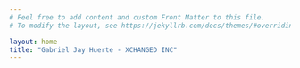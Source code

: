 ```yaml
---
# Feel free to add content and custom Front Matter to this file.
# To modify the layout, see https://jekyllrb.com/docs/themes/#overriding-theme-defaults

layout: home
title: "Gabriel Jay Huerte - XCHANGED INC"
---
```


<section id="content" style="display: none; background: linear-gradient(rgba(0, 0, 0, 0.9), rgba(0, 0, 0, 0.9)),  url('https://images.pexels.com/photos/2653362/pexels-photo-2653362.jpeg?auto=compress&cs=tinysrgb&dpr=2&h=650&w=940');">
    <div class="container-fluid">
        <div class="d-flex flex-col align-items-center justify-content-center text-success w-full h-full" style="height: 100vh;">
            <div class="row px-5 typewriter">
                <p class="col-12 text-uppercase m-0 programming-font line-1" style="font-size: 5vh">
                    <span class="letters-1"><strong class="px-md-2">Gabriel Huerte</strong> at your service</span>
                </p>
                <p class="col-12 programming-font line-2" style="font-size: 3vh">
                    <span class="letters-2">Nice to meet you</span> 
                </p>
            </div>
        </div>
    </div>
</section>

<script type="text/javascript">

    $('#content').imagesLoaded({ background: true }, function() {
        $(document).ready(function () {
            
            var textWrapper = document.querySelector('.line-1 .letters-1');
            textWrapper.innerHTML = textWrapper.textContent.replace(/([^\x00-\x80]|\w)/g, "<span class='letter'>$&</span>");
            
            var textWrapper2 = document.querySelector('.line-2 .letters-2');
            textWrapper2.innerHTML = textWrapper2.textContent.replace(/([^\x00-\x80]|\w)/g, "<span class='letter'>$&</span>");

            anime.timeline({loop: true})
            .add({
                targets: '.line-1 .line',
                scaleY: [0,1],
                opacity: [0.5,1],
                easing: "easeOutExpo",
                duration: 700
            })
            .add({
                targets: '.line-1 .line',
                translateX: [0, document.querySelector('.line-1 .letters-1').getBoundingClientRect().width + 10],
                easing: "easeOutExpo",
                duration: 700,
                delay: 100
            }).add({
                targets: '.line-1 .letter',
                opacity: [0,1],
                easing: "easeOutExpo",
                duration: 600,
                offset: '-=775',
                delay: (el, i) => 34 * (i+1)
            }).add({
                targets: '.line-2 .line',
                scaleY: [0,1],
                opacity: [0.5,1],
                easing: "easeOutExpo",
                duration: 700
            })
            .add({
                targets: '.line-2 .line',
                translateX: [0, document.querySelector('.line-2 .letters-2').getBoundingClientRect().width + 10],
                easing: "easeOutExpo",
                duration: 700,
                delay: 100
            }).add({
                targets: '.line-2 .letter',
                opacity: [0,1],
                easing: "easeOutExpo",
                duration: 600,
                offset: '-=775',
                delay: (el, i) => 34 * (i+1)
            });

            $('#content').show();
        });
    });
</script>